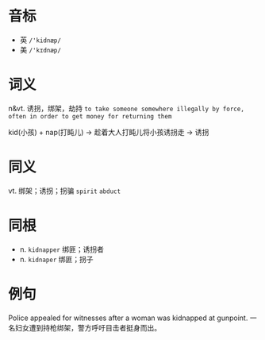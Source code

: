 # 音标

- 英 `/'kidnæp/`
- 美 `/'kɪdnæp/`

# 词义

n&vt. 诱拐，绑架，劫持
`to take someone somewhere illegally by force, often in order to get money for returning them`



kid(小孩) + nap(打盹儿) → 趁着大人打盹儿将小孩诱拐走 → 诱拐

# 同义

vt. 绑架；诱拐；拐骗
`spirit` `abduct`

# 同根

- n. `kidnapper` 绑匪；诱拐者
- n. `kidnaper` 绑匪；拐子

# 例句

Police appealed for wit­nesses after a woman was kidnapped at gunpoint.
一名妇女遭到持枪绑架，警方呼吁目击者挺身而出。


